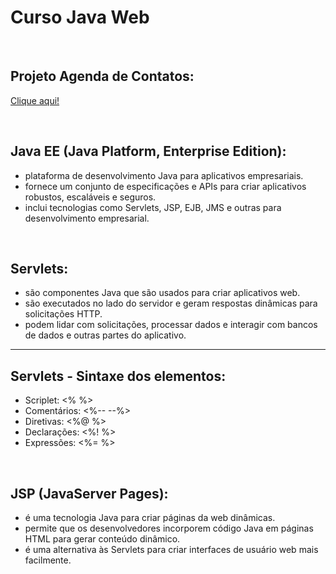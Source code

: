 # Curso Java Web

<br>

## Projeto Agenda de Contatos:

[Clique aqui!]()

<br>

## Java EE (Java Platform, Enterprise Edition):

- plataforma de desenvolvimento Java para aplicativos empresariais.
- fornece um conjunto de especificações e APIs para criar aplicativos robustos, escaláveis e seguros.
- inclui tecnologias como Servlets, JSP, EJB, JMS e outras para desenvolvimento empresarial.

<br>

## Servlets:

- são componentes Java que são usados para criar aplicativos web.
- são executados no lado do servidor e geram respostas dinâmicas para solicitações HTTP.
- podem lidar com solicitações, processar dados e interagir com bancos de dados e outras partes do aplicativo.

<hr>

## Servlets - Sintaxe dos elementos:

- Scriplet: <%   %>
- Comentários:  <%--   --%>
- Diretivas:  <%@   %>
- Declarações:  <%!   %>
- Expressões:  <%=   %>

<br>

## JSP (JavaServer Pages):

- é uma tecnologia Java para criar páginas da web dinâmicas.
- permite que os desenvolvedores incorporem código Java em páginas HTML para gerar conteúdo dinâmico.
- é uma alternativa às Servlets para criar interfaces de usuário web mais facilmente.

<br>



 